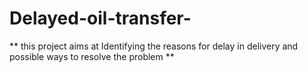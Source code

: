 # Delayed-oil-transfer-
** this  project aims at Identifying the reasons for delay in delivery and possible ways to resolve the problem **
